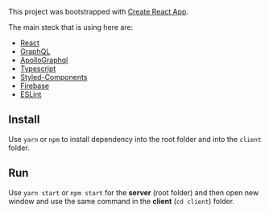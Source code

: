 This project was bootstrapped with [Create React App](https://github.com/facebook/create-react-app).

The main steck that is using here are:

- [React](https://reactjs.org/)
- [GraphQL](https://graphql.org/)
- [ApolloGraphql](https://www.apollographql.com/docs/)
- [Typescript](https://www.typescriptlang.org/)
- [Styled-Components](https://styled-components.com/)
- [Firebase](https://firebase.google.com/)
- [ESLint](https://eslint.org/)

## Install

Use `yarn` or `npm` to install dependency into the root folder and into the `client` folder.

## Run

Use `yarn start` or `npm start` for the **server** (root folder) and then open new window and use the same command in the **client** (`cd client`) folder.
